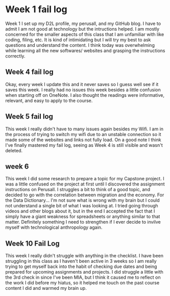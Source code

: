 # Week 1 fail log
Week 1 I set up my D2L profile, my perusall, and my GitHub blog. I have to admit I am not good at technology but the intructions helped. I am mostly concerned for the smaller aspects of this class that I am unfamiliar with like coding, filing, etc. It is kind of intimidating but I will try my best to ask questions and understand the content. I think today was overwhelming while learning all the new softwares/ websites and grasping the instructions correctly. 
## Week 4 fail log
Okay, every week I update this and it never saves so I guess well see if it saves this week. I really had no issues this week besides a little confusion when starting off on OneNote. I also thought the readings were informative, relevant, and easy to apply to the course. 
## Week 5 fail log
This week I really didn't have to many issues again besides my Wifi. I am in the process of trying to switch my wifi due to an unstable connection so it made some of the websites and links not fully load. On a good note I think I've finally mastered my fail log, seeing as Week 4 is still visible and wasn't deleted. 
## week 6
This week I did some research to prepare a topic for my Capstone project. I was a little confused on the project at first until I discovered the assignment instructions on Perusall. I struggles a bit to think of a good topic, and decided to go with the correlation between migration and the economy. For the Data Dictionary... I'm not sure what is wrong with my brain but I could not understand a single bit of what I was looking at. I tried going through videos and other blogs about it, but in the end I accepted the fact that I simply have a giant weakness for spreadsheets or anything similar to that matter. Definitely something I need to strengthen if I ever decide to invilve myself with technological anthropology again.
## Week 10 Fail Log
This week I really didn't struggle with anything in the checklist. I have been struggling in this class as I haven't been active in 3 weeks so I am really trying to get myself back into the habit of checking due dates and being prepared for upcoming assignments and projects. I did struggle a little with the 3rd check in since I've been MIA, but I think it caused me to reflect on the work I did before my hiatus, so it helped me touch on the past course content I did and warmed my brain up. 
